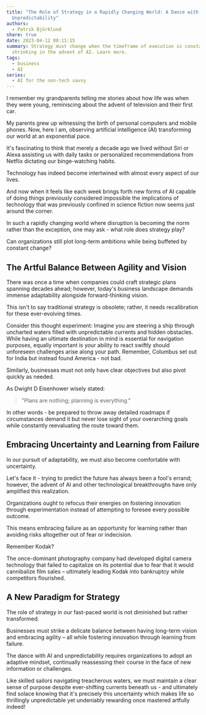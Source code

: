 ```yaml
---
title: "The Role of Strategy in a Rapidly Changing World: A Dance with AI and
  Unpredictability"
authors:
  - Patrik Björklund
share: true
date: 2023-04-12 08:11:15
summary: Strategy must change when the timeframe of execution is constantly
  shrinking in the advent of AI. Learn more.
tags:
  - business
  - AI
series:
  - AI for the non-tech savvy
---
```



I remember my grandparents telling me stories about how life was when they were young, reminiscing about the advent of television and their first car. 

My parents grew up witnessing the birth of personal computers and mobile phones. Now, here I am, observing artificial intelligence (AI) transforming our world at an exponential pace.

It's fascinating to think that merely a decade ago we lived without Siri or Alexa assisting us with daily tasks or personalized recommendations from Netflix dictating our binge-watching habits. 

Technology has indeed become intertwined with almost every aspect of our lives. 

And now when it feels like each week brings forth new forms of AI capable of doing things previously considered impossible the implications of technology that was previously confined in science fiction now seems just around the corner.

In such a rapidly changing world where disruption is becoming the norm rather than the exception, one may ask - what role does strategy play? 

Can organizations still plot long-term ambitions while being buffeted by constant change?

## The Artful Balance Between Agility and Vision
There was once a time when companies could craft strategic plans spanning decades ahead; however, today's business landscape demands immense adaptability alongside forward-thinking vision. 

This isn't to say traditional strategy is obsolete; rather, it needs recalibration for these ever-evolving times.

Consider this thought experiment: Imagine you are steering a ship through uncharted waters filled with unpredictable currents and hidden obstacles. While having an ultimate destination in mind is essential for navigation purposes, equally important is your ability to react swiftly should unforeseen challenges arise along your path. Remember, Columbus set out for India but instead found America - not bad.

Similarly, businesses must not only have clear objectives but also pivot quickly as needed. 

As Dwight D Eisenhower wisely stated: 
> "Plans are nothing; planning is everything." 

In other words - be prepared to throw away detailed roadmaps if circumstances demand it but never lose sight of your overarching goals while constantly reevaluating the route toward them.

## Embracing Uncertainty and Learning from Failure
In our pursuit of adaptability, we must also become comfortable with uncertainty. 

Let's face it - trying to predict the future has always been a fool's errand; however, the advent of AI and other technological breakthroughs have only amplified this realization.

Organizations ought to refocus their energies on fostering innovation through experimentation instead of attempting to foresee every possible outcome. 

This means embracing failure as an opportunity for learning rather than avoiding risks altogether out of fear or indecision.

Remember Kodak? 

The once-dominant photography company had developed digital camera technology that failed to capitalize on its potential due to fear that it would cannibalize film sales – ultimately leading Kodak into bankruptcy while competitors flourished.
## A New Paradigm for Strategy

The role of strategy in our fast-paced world is not diminished but rather transformed. 

Businesses must strike a delicate balance between having long-term vision and embracing agility – all while fostering innovation through learning from failure.

The dance with AI and unpredictability requires organizations to adopt an adaptive mindset, continually reassessing their course in the face of new information or challenges. 

Like skilled sailors navigating treacherous waters, we must maintain a clear sense of purpose despite ever-shifting currents beneath us - and ultimately find solace knowing that it's precisely this uncertainty which makes life so thrillingly unpredictable yet undeniably rewarding once mastered artfully indeed!

